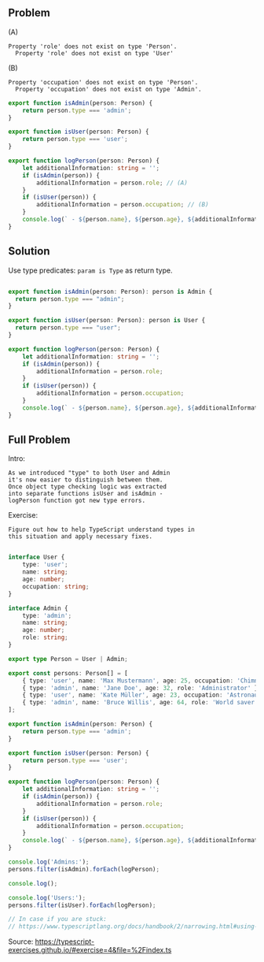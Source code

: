 ## Problem


(A)
```
Property 'role' does not exist on type 'Person'.
  Property 'role' does not exist on type 'User'
```

(B)
```
Property 'occupation' does not exist on type 'Person'.
  Property 'occupation' does not exist on type 'Admin'.
```

```ts
export function isAdmin(person: Person) {
    return person.type === 'admin';
}

export function isUser(person: Person) {
    return person.type === 'user';
}

export function logPerson(person: Person) {
    let additionalInformation: string = '';
    if (isAdmin(person)) {
        additionalInformation = person.role; // (A)
    }
    if (isUser(person)) {
        additionalInformation = person.occupation; // (B)
    }
    console.log(` - ${person.name}, ${person.age}, ${additionalInformation}`);
}
```

## Solution

Use type predicates: `param is Type` as return type.



```ts

export function isAdmin(person: Person): person is Admin {
  return person.type === "admin";
}

export function isUser(person: Person): person is User {
  return person.type === "user";
}

export function logPerson(person: Person) {
    let additionalInformation: string = '';
    if (isAdmin(person)) {
        additionalInformation = person.role;
    }
    if (isUser(person)) {
        additionalInformation = person.occupation;
    }
    console.log(` - ${person.name}, ${person.age}, ${additionalInformation}`);
}
```




## Full Problem


Intro:

    As we introduced "type" to both User and Admin
    it's now easier to distinguish between them.
    Once object type checking logic was extracted
    into separate functions isUser and isAdmin -
    logPerson function got new type errors.

Exercise:

    Figure out how to help TypeScript understand types in
    this situation and apply necessary fixes.

```ts

interface User {
    type: 'user';
    name: string;
    age: number;
    occupation: string;
}

interface Admin {
    type: 'admin';
    name: string;
    age: number;
    role: string;
}

export type Person = User | Admin;

export const persons: Person[] = [
    { type: 'user', name: 'Max Mustermann', age: 25, occupation: 'Chimney sweep' },
    { type: 'admin', name: 'Jane Doe', age: 32, role: 'Administrator' },
    { type: 'user', name: 'Kate Müller', age: 23, occupation: 'Astronaut' },
    { type: 'admin', name: 'Bruce Willis', age: 64, role: 'World saver' }
];

export function isAdmin(person: Person) {
    return person.type === 'admin';
}

export function isUser(person: Person) {
    return person.type === 'user';
}

export function logPerson(person: Person) {
    let additionalInformation: string = '';
    if (isAdmin(person)) {
        additionalInformation = person.role;
    }
    if (isUser(person)) {
        additionalInformation = person.occupation;
    }
    console.log(` - ${person.name}, ${person.age}, ${additionalInformation}`);
}

console.log('Admins:');
persons.filter(isAdmin).forEach(logPerson);

console.log();

console.log('Users:');
persons.filter(isUser).forEach(logPerson);

// In case if you are stuck:
// https://www.typescriptlang.org/docs/handbook/2/narrowing.html#using-type-predicates

```

Source: https://typescript-exercises.github.io/#exercise=4&file=%2Findex.ts
